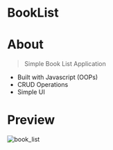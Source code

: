 # BookList

# About

> Simple Book List Application
  * Built with Javascript (OOPs)
  * CRUD Operations
  * Simple UI
  
# Preview
![book_list](https://user-images.githubusercontent.com/62636620/209439299-29b05665-e104-4e4f-a4c0-0f66ea1056ef.png)

  
